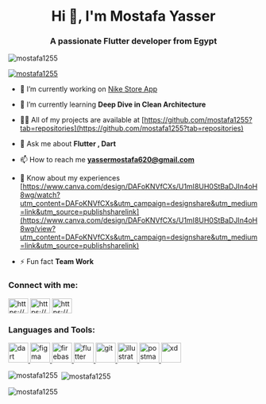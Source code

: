 <h1 align="center">Hi 👋, I'm Mostafa Yasser</h1>
<h3 align="center">A passionate Flutter developer from Egypt</h3>

<p align="left"> <img src="https://komarev.com/ghpvc/?username=mostafa1255&label=Profile%20views&color=0e75b6&style=flat" alt="mostafa1255" /> </p>

<p align="left"> <a href="https://github.com/ryo-ma/github-profile-trophy"><img src="https://github-profile-trophy.vercel.app/?username=mostafa1255" alt="mostafa1255" /></a> </p>

- 🔭 I’m currently working on [Nike Store App](https://github.com/mostafa1255/Nike_Store_App)

- 🌱 I’m currently learning **Deep Dive in Clean Architecture**

- 👨‍💻 All of my projects are available at [https://github.com/mostafa1255?tab=repositories](https://github.com/mostafa1255?tab=repositories)

- 💬 Ask me about **Flutter , Dart**

- 📫 How to reach me **yassermostafa620@gmail.com**

- 📄 Know about my experiences [https://www.canva.com/design/DAFoKNVfCXs/U1mI8UH0StBaDJIn4oH8wg/watch?utm_content=DAFoKNVfCXs&utm_campaign=designshare&utm_medium=link&utm_source=publishsharelink](https://www.canva.com/design/DAFoKNVfCXs/U1mI8UH0StBaDJIn4oH8wg/view?utm_content=DAFoKNVfCXs&utm_campaign=designshare&utm_medium=link&utm_source=publishsharelink)

- ⚡ Fun fact **Team Work**

<h3 align="left">Connect with me:</h3>
<p align="left">
<a href="https://linkedin.com/in/https://www.linkedin.com/in/mostafa-yasser-7882b4239/" target="blank"><img align="center" src="https://raw.githubusercontent.com/rahuldkjain/github-profile-readme-generator/master/src/images/icons/Social/linked-in-alt.svg" alt="https://www.linkedin.com/in/mostafa-yasser-7882b4239/" height="30" width="40" /></a>
<a href="https://fb.com/https://www.facebook.com/profile.php?id=100039025044339" target="blank"><img align="center" src="https://raw.githubusercontent.com/rahuldkjain/github-profile-readme-generator/master/src/images/icons/Social/facebook.svg" alt="https://www.facebook.com/profile.php?id=100039025044339" height="30" width="40" /></a>
<a href="https://instagram.com/https://www.instagram.com/mostafa_yasser_565/" target="blank"><img align="center" src="https://raw.githubusercontent.com/rahuldkjain/github-profile-readme-generator/master/src/images/icons/Social/instagram.svg" alt="https://www.instagram.com/mostafa_yasser_565/" height="30" width="40" /></a>
</p>

<h3 align="left">Languages and Tools:</h3>
<p align="left"> <a href="https://dart.dev" target="_blank" rel="noreferrer"> <img src="https://www.vectorlogo.zone/logos/dartlang/dartlang-icon.svg" alt="dart" width="40" height="40"/> </a> <a href="https://www.figma.com/" target="_blank" rel="noreferrer"> <img src="https://www.vectorlogo.zone/logos/figma/figma-icon.svg" alt="figma" width="40" height="40"/> </a> <a href="https://firebase.google.com/" target="_blank" rel="noreferrer"> <img src="https://www.vectorlogo.zone/logos/firebase/firebase-icon.svg" alt="firebase" width="40" height="40"/> </a> <a href="https://flutter.dev" target="_blank" rel="noreferrer"> <img src="https://www.vectorlogo.zone/logos/flutterio/flutterio-icon.svg" alt="flutter" width="40" height="40"/> </a> <a href="https://git-scm.com/" target="_blank" rel="noreferrer"> <img src="https://www.vectorlogo.zone/logos/git-scm/git-scm-icon.svg" alt="git" width="40" height="40"/> </a> <a href="https://www.adobe.com/in/products/illustrator.html" target="_blank" rel="noreferrer"> <img src="https://www.vectorlogo.zone/logos/adobe_illustrator/adobe_illustrator-icon.svg" alt="illustrator" width="40" height="40"/> </a> <a href="https://postman.com" target="_blank" rel="noreferrer"> <img src="https://www.vectorlogo.zone/logos/getpostman/getpostman-icon.svg" alt="postman" width="40" height="40"/> </a> <a href="https://www.adobe.com/products/xd.html" target="_blank" rel="noreferrer"> <img src="https://cdn.worldvectorlogo.com/logos/adobe-xd.svg" alt="xd" width="40" height="40"/> </a> </p>

<p><img align="left" src="https://github-readme-stats.vercel.app/api/top-langs?username=mostafa1255&show_icons=true&locale=en&layout=compact" alt="mostafa1255" /></p>

<p>&nbsp;<img align="center" src="https://github-readme-stats.vercel.app/api?username=mostafa1255&show_icons=true&locale=en" alt="mostafa1255" /></p>

<p><img align="center" src="https://github-readme-streak-stats.herokuapp.com/?user=mostafa1255&" alt="mostafa1255" /></p>
